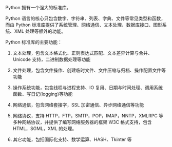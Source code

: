 Python 拥有一个强大的标准库。

Python 语言的核心只包含数字、字符串、列表、字典、文件等常见类型和函数，而由 Python 标准库提供了系统管理、网络通信、文本处理、数据库接口、图形系统、XML 处理等额外的功能。

Python 标准库的主要功能：

1. 文本处理，包含文本格式化、正则表达式匹配、文本差异计算与合并、Unicode 支持，二进制数据处理等功能

2. 文件处理，包含文件操作、创建临时文件、文件压缩与归档、操作配置文件等功能

3. 操作系统功能，包含线程与进程支持、IO 复用、日期与时间处理、调用系统函数、写日记(logging)等功能

4. 网络通信，包含网络套接字，SSL 加密通信、异步网络通信等功能

5. 网络协议，支持 HTTP，FTP，SMTP，POP，IMAP，NNTP，XMLRPC 等多种网络协议，并提供了编写网络服务器的框架 W3C 格式支持，包含 HTML，SGML，XML 的处理。

6. 其它功能，包括国际化支持、数学运算、HASH、Tkinter 等
